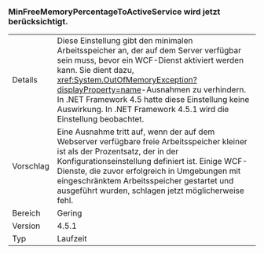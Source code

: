 ### <a name="minfreememorypercentagetoactiveservice-is-now-respected"></a>MinFreeMemoryPercentageToActiveService wird jetzt berücksichtigt.

|   |   |
|---|---|
|Details|Diese Einstellung gibt den minimalen Arbeitsspeicher an, der auf dem Server verfügbar sein muss, bevor ein WCF-Dienst aktiviert werden kann. Sie dient dazu, <xref:System.OutOfMemoryException?displayProperty=name>-Ausnahmen zu verhindern. In .NET Framework 4.5 hatte diese Einstellung keine Auswirkung. In .NET Framework 4.5.1 wird die Einstellung beobachtet.|
|Vorschlag|Eine Ausnahme tritt auf, wenn der auf dem Webserver verfügbare freie Arbeitsspeicher kleiner ist als der Prozentsatz, der in der Konfigurationseinstellung definiert ist. Einige WCF-Dienste, die zuvor erfolgreich in Umgebungen mit eingeschränktem Arbeitsspeicher gestartet und ausgeführt wurden, schlagen jetzt möglicherweise fehl.|
|Bereich|Gering|
|Version|4.5.1|
|Typ|Laufzeit|

